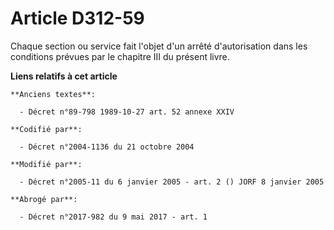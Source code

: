 # Article D312-59

Chaque section ou service fait l'objet d'un arrêté d'autorisation dans les conditions prévues par le chapitre III du présent
livre.

**Liens relatifs à cet article**

	**Anciens textes**:

	  - Décret n°89-798 1989-10-27 art. 52 annexe XXIV

	**Codifié par**:

	  - Décret n°2004-1136 du 21 octobre 2004

	**Modifié par**:

	  - Décret n°2005-11 du 6 janvier 2005 - art. 2 () JORF 8 janvier 2005

	**Abrogé par**:

	  - Décret n°2017-982 du 9 mai 2017 - art. 1
